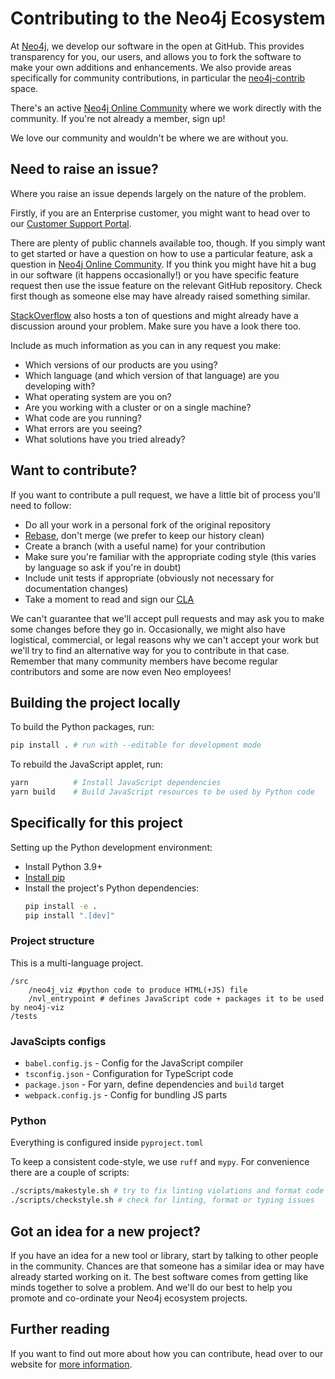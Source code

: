 # Contributing to the Neo4j Ecosystem

At [Neo4j](http://neo4j.com/), we develop our software in the open at GitHub.
This provides transparency for you, our users, and allows you to fork the software to make your own additions and enhancements.
We also provide areas specifically for community contributions, in particular the [neo4j-contrib](https://github.com/neo4j-contrib) space.

There's an active [Neo4j Online Community](https://community.neo4j.com/) where we work directly with the community.
If you're not already a member, sign up!

We love our community and wouldn't be where we are without you.


## Need to raise an issue?

Where you raise an issue depends largely on the nature of the problem.

Firstly, if you are an Enterprise customer, you might want to head over to our [Customer Support Portal](http://support.neo4j.com/).

There are plenty of public channels available too, though.
If you simply want to get started or have a question on how to use a particular feature, ask a question in [Neo4j Online Community](https://community.neo4j.com/).
If you think you might have hit a bug in our software (it happens occasionally!) or you have specific feature request then use the issue feature on the relevant GitHub repository.
Check first though as someone else may have already raised something similar.

[StackOverflow](http://stackoverflow.com/questions/tagged/neo4j) also hosts a ton of questions and might already have a discussion around your problem.
Make sure you have a look there too.

Include as much information as you can in any request you make:

- Which versions of our products are you using?
- Which language (and which version of that language) are you developing with?
- What operating system are you on?
- Are you working with a cluster or on a single machine?
- What code are you running?
- What errors are you seeing?
- What solutions have you tried already?


## Want to contribute?

If you want to contribute a pull request, we have a little bit of process you'll need to follow:

- Do all your work in a personal fork of the original repository
- [Rebase](https://github.com/edx/edx-platform/wiki/How-to-Rebase-a-Pull-Request), don't merge (we prefer to keep our history clean)
- Create a branch (with a useful name) for your contribution
- Make sure you're familiar with the appropriate coding style (this varies by language so ask if you're in doubt)
- Include unit tests if appropriate (obviously not necessary for documentation changes)
- Take a moment to read and sign our [CLA](http://neo4j.com/developer/cla)

We can't guarantee that we'll accept pull requests and may ask you to make some changes before they go in.
Occasionally, we might also have logistical, commercial, or legal reasons why we can't accept your work but we'll try to find an alternative way for you to contribute in that case.
Remember that many community members have become regular contributors and some are now even Neo employees!

## Building the project locally

To build the Python packages, run:

```sh
pip install . # run with --editable for development mode
```

To rebuild the JavaScript applet, run:

```sh
yarn          # Install JavaScript dependencies
yarn build    # Build JavaScript resources to be used by Python code
```


## Specifically for this project

Setting up the Python development environment:

 * Install Python 3.9+
 * [Install pip](https://pip.pypa.io/en/stable/installation/)
 * Install the project's Python dependencies:
   ```bash
   pip install -e .
   pip install ".[dev]"
   ```


### Project structure

This is a multi-language project.

```
/src
    /neo4j_viz #python code to produce HTML(+JS) file
    /nvl_entrypoint # defines JavaScript code + packages it to be used by neo4j-viz
/tests
```


### JavaScipts configs

* `babel.config.js` - Config for the JavaScript compiler
* `tsconfig.json` - Configuration for TypeScript code
* `package.json` - For yarn, define dependencies and `build` target
* `webpack.config.js` - Config for bundling JS parts


### Python

Everything is configured inside `pyproject.toml`

To keep a consistent code-style, we use `ruff` and `mypy`.
For convenience there are a couple of scripts:

```sh
./scripts/makestyle.sh # try to fix linting violations and format code
./scripts/checkstyle.sh # check for linting, format or typing issues

```


## Got an idea for a new project?

If you have an idea for a new tool or library, start by talking to other people in the community.
Chances are that someone has a similar idea or may have already started working on it.
The best software comes from getting like minds together to solve a problem.
And we'll do our best to help you promote and co-ordinate your Neo4j ecosystem projects.


## Further reading

If you want to find out more about how you can contribute, head over to our website for [more information](http://neo4j.com/developer/contributing-code/).
